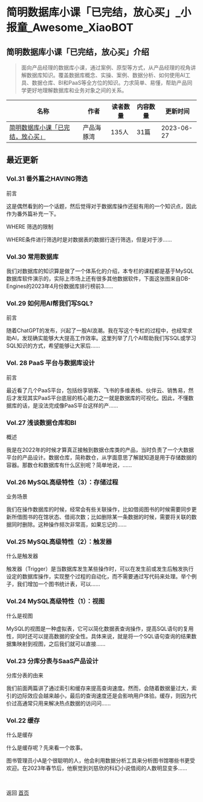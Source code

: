 # 简明数据库小课「已完结，放心买」_小报童_Awesome_XiaoBOT

## 简明数据库小课「已完结，放心买」介绍
> 面向产品经理的数据库小课，通过案例、原型等方式，从产品经理的视角讲解数据库知识。覆盖数据库概念、实操、案例、数据分析、如何使用AI工具、数据仓库、BI和PaaS等全方位的知识。力求简单、易懂，帮助产品同学更好地理解数据库和业务对象之间的关系。  
  


|名称|作者|读者数量|内容数量|更新时间|
|---|---|---|---|---|
|[简明数据库小课「已完结，放心买」](https://xiaobot.net/p/litedb?refer=0b133df9-27dc-423b-8101-639049001c13)|产品海豚湾|135人|31篇|2023-06-27|

## 最近更新
### Vol.31 番外篇之HAVING筛选

前言

这是偶然看到的一个话题，然后觉得对于数据库操作还挺有用的一个知识点，因此作为番外篇补充一下。

WHERE 筛选的限制

WHERE条件进行筛选时是对数据表的数据行逐行筛选，但是对于涉......

### Vol.30 常用数据库

我们对数据库的知识算是做了一个体系化的介绍，本专栏的课程都是基于MySQL数据库软件演示的，实际上市场上还有很多其他数据软件，下面这张图来自DB-
Engines的2023年4月份数据库排行榜前3......

### Vol.29 如何用AI帮我们写SQL?

前言

随着ChatGPT的发布，兴起了一股AI浪潮。我在写这个专栏的过程中，也经常求助AI，发现确实能够大大提高工作效率。这里列举了几个AI帮助我们写SQL或学习SQL知识的方式，希望能够让大家后......

### Vol. 28 PaaS 平台与数据库设计

前言

最近看了几个PaaS平台，包括纷享销客、飞书的多维表格、伙伴云、销售易，然后才发现其实PaaS平台底层的核心能力之一就是数据库的可视化。因此，不懂数据库的话，是没法完成像PaaS平台这样的产......

### Vol.27 浅谈数据仓库和BI

概述

我是在2022年的时候才算真正接触到数据仓库类的产品，当时负责了一个大数据平台的产品设计。数据仓库，简称数仓，从字面意思了解就知道是用于存储数据的容器。那数仓和数据库有什么区别呢？简单地说，......

### Vol.26 MySQL高级特性（3）：存储过程

业务场景

我们在操作数据库的时候，经常会有些关联操作，比如借阅图书的时候需要同步更新所借图书的在馆状态、借阅次数；比如删除某一条数据的时候，需要将关联的数据同时删除。这种操作频次非常高，如果忘记的......

### Vol.25 MySQL高级特性（2）：触发器

什么是触发器

触发器（Trigger）是当数据库发生某些操作时，可以在发生前或发生后触发执行设定的数据库操作，实现整个过程的自动化，而不需要通过写代码来处理。举个例子，我们增加一个图书统计表，可以......

### Vol.24 MySQL高级特性（1）：视图

什么是视图

MySQL的视图是一种虚拟表，它可以简化数据表查询操作，提高SQL语句的复用性，同时还可以提高数据的安全性。具体来说，就是将一个SQL语句查询的结果数据集映射到视图，之后我们就可以直接......

### Vol.23 分库分表与SaaS产品设计

分库分表的由来

我们前面两篇讲了通过索引和缓存来提高查询速度。然而，会随着数据量过大，索引的边际效应会越来越小，最后的查询速度还是会影响用户体验。缓存，则因为代价过高通常只用来解决热点数据的访问问......

### Vol.22 缓存

什么是缓存

什么是缓存呢？先来看一个故事。

图书管理员小A是个很聪明的人，他会利用数据分析工具来分析图书馆哪些书更受欢迎。在2023年春节后，他察觉到刘慈欣的科幻小说借阅的人数明显变多......


<a href="https://github.com/Reno9527/awesome-xiaobot" style="color: white; text-decoration: none;">awesome-xiaobot</a>

返回 [首页](../README.md)
